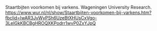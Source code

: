 Staartbijten voorkomen bij varkens. Wageningen University Research. https://www.wur.nl/nl/show/Staartbijten-voorkomen-bij-varkens.htm?fbclid=IwAR3JvWyPSh6UzeBtXHUsCxVgo-3LeIGkKBCBgHROQXKPodrr1wvP0ZxYJpQ